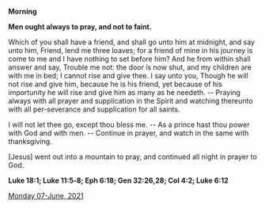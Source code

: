 **Morning**

**Men ought always to pray, and not to faint.**
 
Which of you shall have a friend, and shall go unto him at midnight, and say unto him, Friend, lend me three loaves; for a friend of mine in his journey is come to me and I have nothing to set before him? And he from within shall answer and say, Trouble me not: the door is now shut, and my children are with me in bed; I cannot rise and give thee. I say unto you, Though he will not rise and give him, because he is his friend, yet because of his importunity he will rise and give him as many as he needeth. -- Praying always with all prayer and supplication in the Spirit and watching thereunto with all per-severance and supplication for all saints.
 
I will not let thee go, except thou bless me. -- As a prince hast thou power with God and with men. -- Continue in prayer, and watch in the same with thanksgiving.
 
[Jesus] went out into a mountain to pray, and continued all night in prayer to God.  

**Luke 18:1; Luke 11:5‑8; Eph 6:18; Gen 32:26,28; Col 4:2; Luke 6:12**

[Monday 07-June, 2021](https://t.me/daily_light)
